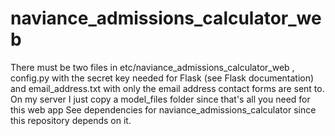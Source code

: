 # naviance_admissions_calculator_web
There must be two files in etc/naviance_admissions_calculator_web , config.py with the secret key needed for Flask (see Flask documentation) and email_address.txt with only the email address contact forms are sent to.
On my server I just copy a model_files folder since that's all you need for this web app
See dependencies for naviance_admissions_calculator since this repository depends on it.
